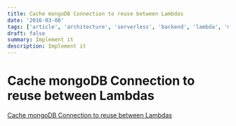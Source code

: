 ```yaml
---
title: Cache mongoDB Connection to reuse between Lambdas
date: '2016-03-08'
tags: ['article', 'architecture', 'serverless', 'backend', 'lambda', 'mongo']
draft: false
summary: Implement it
description: Implement it
---
```

# Cache mongoDB Connection to reuse between Lambdas


[Cache mongoDB Connection to reuse between Lambdas](https://medium.com/fotontech/node-js-serverless-aws-lambda-function-how-to-cache-mongodb-connection-and-reuse-it-between-6ec2fea0f465)

